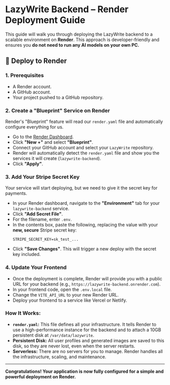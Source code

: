 # LazyWrite Backend – Render Deployment Guide

This guide will walk you through deploying the LazyWrite backend to a scalable environment on **Render**. This approach is developer-friendly and ensures you **do not need to run any AI models on your own PC.**

## 🚀 Deploy to Render

### 1. Prerequisites
- A Render account.
- A GitHub account.
- Your project pushed to a GitHub repository.

### 2. Create a "Blueprint" Service on Render
Render's "Blueprint" feature will read our `render.yaml` file and automatically configure everything for us.

- Go to the [Render Dashboard](https://dashboard.render.com/).
- Click **"New +"** and select **"Blueprint"**.
- Connect your GitHub account and select your `LazyWrite` repository.
- Render will automatically detect the `render.yaml` file and show you the services it will create (`lazywrite-backend`).
- Click **"Apply"**.

### 3. Add Your Stripe Secret Key
Your service will start deploying, but we need to give it the secret key for payments.

- In your Render dashboard, navigate to the **"Environment"** tab for your `lazywrite-backend` service.
- Click **"Add Secret File"**.
- For the filename, enter `.env`.
- In the contents box, paste the following, replacing the value with your **new, secure** Stripe secret key:
  ```
  STRIPE_SECRET_KEY=sk_test_...
  ```
- Click **"Save Changes"**. This will trigger a new deploy with the secret key included.

### 4. Update Your Frontend
- Once the deployment is complete, Render will provide you with a public URL for your backend (e.g., `https://lazywrite-backend.onrender.com`).
- In your frontend code, open the `.env.local` file.
- Change the `VITE_API_URL` to your new Render URL.
- Deploy your frontend to a service like Vercel or Netlify.

### How It Works:
- **`render.yaml`:** This file defines all your infrastructure. It tells Render to use a high-performance instance for the backend and to attach a 10GB persistent disk at `/var/data/lazywrite`.
- **Persistent Disk:** All user profiles and generated images are saved to this disk, so they are never lost, even when the server restarts.
- **Serverless:** There are no servers for you to manage. Render handles all the infrastructure, scaling, and maintenance.

---

**Congratulations! Your application is now fully configured for a simple and powerful deployment on Render.** 